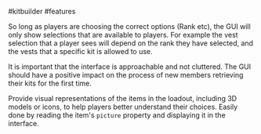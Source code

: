 #kitbuilder #features

So long as players are choosing the correct options (Rank etc), the GUI will only show selections that are available to players. For example the vest selection that a player sees will depend on the rank they have selected, and the vests that a specific kit is allowed to use.

It is important that the interface is approachable and not cluttered. The GUI should have a positive impact on the process of new members retrieving their kits for the first time.

Provide visual representations of the items in the loadout, including 3D models or icons, to help players better understand their choices. Easily done by reading the item's `picture` property and displaying it in the interface.